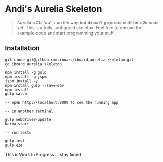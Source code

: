 # Andi's Aurelia Skeleton

> Aurelia's CLI 'au' is on it's way but doesn't generate stuff for e2e tests yet.
> This is a fully configured skeleton. Feel free to remove the example-code and
> start programming your stuff.

## Installation

    git clone git@github.com:iboard/iboard_aurelia_skeleton.git
    cd iboard_aurelia_skeleton

    npm install -g gulp
    npm install -g jspm
    jspm install -y
    npm install gulp --save-dev
    npm install
    gulp watch

    -- open http://localhost:9000 to see the running app
   
    -- in another terminal
    
    gulp webdriver-update
    karma start

    -- run tests

    gulp test
    gulp e2e

This is Work In Progress ... stay tuned
